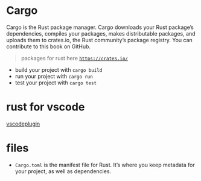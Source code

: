 # Cargo
Cargo is the Rust package manager. Cargo downloads your Rust package’s dependencies, compiles your packages, makes distributable packages, and uploads them to crates.io, the Rust community’s package registry. You can contribute to this book on GitHub.

> packages for rust here [`https://crates.io/`](https://crates.io/)

* build your project with `cargo build`
* run your project with `cargo run`
* test your project with `cargo test`

# rust for vscode
[vscodeplugin](https://code.visualstudio.com/docs/languages/rust)

# files

* `Cargo.toml` is the manifest file for Rust. It’s where you keep metadata for your project, as well as dependencies.